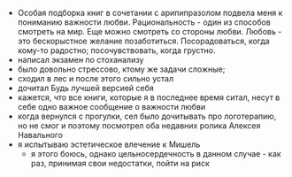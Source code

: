 -   Особая подборка книг в сочетании с арипипразолом подвела меня к пониманию важности любви. Рациональность - один из способов смотреть на мир. Еще можно смотреть со стороны любви. Любовь - это бескорыстное желание позаботиться. Посорадоваться, когда кому-то радостно; посочувствовать, когда грустно.
-   написал экзамен по стоханализу
-   было довольно стрессово, ктому же задачи сложные;
-   сходил в лес и после этого сильно устал
-   дочитал Будь лучшей версией себя
-   кажется, что все книги, которые я в последнее время ситал, несут в себе одно важное сообщение о важности любви
-   когда вернулся с прогулки, сел было дочитывать про логотерапию, но не смог и поэтому посмотрел оба недавних ролика Алексея Навального
-   я испытываю эстетическое влечение к Мишель
    -   я этого боюсь, однако цельносердечность в данном случае - как раз, принимая свои недостатки, пойти на риск
